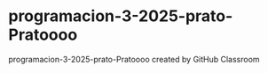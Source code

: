 # programacion-3-2025-prato-Pratoooo
programacion-3-2025-prato-Pratoooo created by GitHub Classroom
